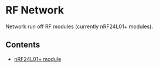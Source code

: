 # RF Network

Network run off RF modules (currently nRF24L01+ modules).

## Contents

- [nRF24L01+ module](docs/nRF24L01+.md)

